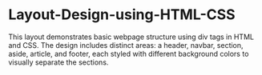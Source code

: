 # Layout-Design-using-HTML-CSS
This layout demonstrates basic webpage structure using div tags in HTML and CSS. The design includes distinct areas: a header, navbar, section, aside, article, and footer, each styled with different background colors to visually separate the sections.
